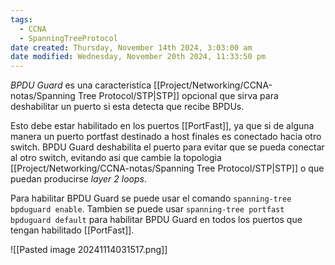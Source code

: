 ```yaml
---
tags:
  - CCNA
  - SpanningTreeProtocol
date created: Thursday, November 14th 2024, 3:03:00 am
date modified: Wednesday, November 20th 2024, 11:33:50 pm
---
```

_BPDU Guard_ es una caracteristica [[Project/Networking/CCNA-notas/Spanning Tree Protocol/STP|STP]] opcional que sirva para deshabilitar un puerto si esta detecta que recibe BPDUs. 

Esto debe estar habilitado en los puertos [[PortFast]], ya que si de alguna manera un puerto portfast destinado a host finales es conectado hacia otro switch. BPDU Guard deshabilita el puerto para evitar que se pueda conectar al otro switch, evitando asi que cambie la topologia [[Project/Networking/CCNA-notas/Spanning Tree Protocol/STP|STP]] o que puedan producirse _layer 2 loops_. 

Para habilitar BPDU Guard se puede usar el comando `spanning-tree bpduguard enable`. Tambien se puede usar `spanning-tree portfast bpduguard default` para habilitar BPDU Guard en todos los puertos que tengan habilitado [[PortFast]]. 

![[Pasted image 20241114031517.png]]
